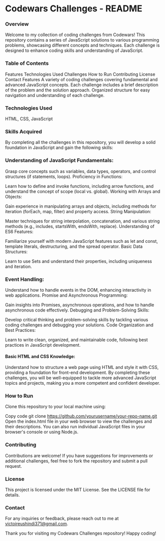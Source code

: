 # Codewars Challenges - README

### Overview
Welcome to my collection of coding challenges from Codewars! This repository contains a series of JavaScript solutions to various programming problems, showcasing different concepts and techniques. Each challenge is designed to enhance coding skills and understanding of JavaScript.

### Table of Contents
Features
Technologies Used
Challenges
How to Run
Contributing
License
Contact
Features
A variety of coding challenges covering fundamental and advanced JavaScript concepts.
Each challenge includes a brief description of the problem and the solution approach.
Organized structure for easy navigation and understanding of each challenge.
### Technologies Used

HTML,
CSS,
JavaScript


### Skills Acquired
By completing all the challenges in this repository, you will develop a solid foundation in JavaScript and gain the following skills:

### Understanding of JavaScript Fundamentals:

Grasp core concepts such as variables, data types, operators, and control structures (if statements, loops).
Proficiency in Functions:

Learn how to define and invoke functions, including arrow functions, and understand the concept of scope (local vs. global).
Working with Arrays and Objects:

Gain experience in manipulating arrays and objects, including methods for iteration (forEach, map, filter) and property access.
String Manipulation:

Master techniques for string interpolation, concatenation, and various string methods (e.g., includes, startsWith, endsWith, replace).
Understanding of ES6 Features:

Familiarize yourself with modern JavaScript features such as let and const, template literals, destructuring, and the spread operator.
Basic Data Structures:

Learn to use Sets and understand their properties, including uniqueness and iteration.
### Event Handling:

Understand how to handle events in the DOM, enhancing interactivity in web applications.
Promise and Asynchronous Programming:

Gain insights into Promises, asynchronous operations, and how to handle asynchronous code effectively.
Debugging and Problem-Solving Skills:

Develop critical thinking and problem-solving skills by tackling various coding challenges and debugging your solutions.
Code Organization and Best Practices:

Learn to write clean, organized, and maintainable code, following best practices in JavaScript development.
#### Basic HTML and CSS Knowledge:

Understand how to structure a web page using HTML and style it with CSS, providing a foundation for front-end development.
By completing these challenges, you will be well-equipped to tackle more advanced JavaScript topics and projects, making you a more competent and confident developer.


### How to Run
Clone this repository to your local machine using:

Copy code
git clone https://github.com/yourusername/your-repo-name.git
Open the index.html file in your web browser to view the challenges and their descriptions.
You can also run individual JavaScript files in your browser's console or using Node.js.
### Contributing
Contributions are welcome! If you have suggestions for improvements or additional challenges, feel free to fork the repository and submit a pull request.

### License
This project is licensed under the MIT License. See the LICENSE file for details.

### Contact
For any inquiries or feedback, please reach out to me at victoireushindi371@gmail.com.

Thank you for visiting my Codewars Challenges repository! Happy coding!